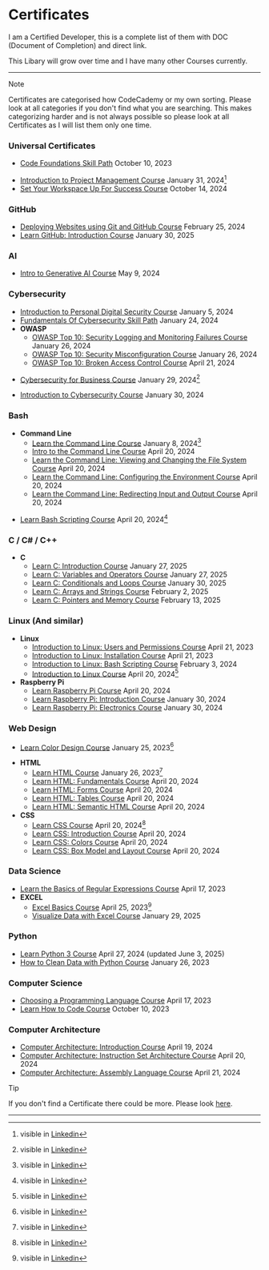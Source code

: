 # Certificates
I am a Certified Developer,
this is a complete list of them with DOC (Document of Completion) and direct link.

This Libary will grow over time and I have many other Courses currently.

---
> [!NOTE]
> Certificates are categorised how CodeCademy or my own sorting. Please look at all categories if you don't find what you are searching.
> This makes categorizing harder and is not always possible so please look at all Certificates as I will list them only one time.

### Universal Certificates
- [Code Foundations Skill Path](https://www.codecademy.com/profiles/TheJoSam/certificates/5b55e668646caa552f8e4d1d) October 10, 2023
* [Introduction to Project Management Course](https://www.codecademy.com/profiles/TheJoSam/certificates/ea041b16233a4bd8a4f30c1dec884ebd) January 31, 2024[^1]
* [Set Your Workspace Up For Success Course](https://www.codecademy.com/profiles/TheJoSam/certificates/62715c96bbcc4e41bb199c243b94b256) October 14, 2024

### GitHub
- [Deploying Websites using Git and GitHub Course](https://www.codecademy.com/profiles/TheJoSam/certificates/5e4c6705f21846aea9ab451bcbfb38ed) February 25, 2024
- [Learn GitHub: Introduction Course](https://www.codecademy.com/profiles/TheJoSam/certificates/047c980c46ab4dd782820437fedbd42d) January 30, 2025

### AI
- [Intro to Generative AI Course](https://www.codecademy.com/profiles/TheJoSam/certificates/28ccb695c353465a8785a036ad32d3b9) May 9, 2024

### Cybersecurity
- [Introduction to Personal Digital Security Course](https://www.codecademy.com/profiles/TheJoSam/certificates/7c3ebc633190492884fdd3a8df67102e) January 5, 2024
- [Fundamentals Of Cybersecurity Skill Path](https://www.codecademy.com/profiles/TheJoSam/certificates/06984a073b064e61879cca3e82a9b3d2) January 24, 2024
- **OWASP**
  - [OWASP Top 10: Security Logging and Monitoring Failures Course](https://www.codecademy.com/profiles/TheJoSam/certificates/f28f1463e9cf4a6ea8f8701f0e012681) January 26, 2024
  - [OWASP Top 10: Security Misconfiguration Course](https://www.codecademy.com/profiles/TheJoSam/certificates/0beba7e2eabe433a9ba9f9f6b6e595cc) January 26, 2024
  - [OWASP Top 10: Broken Access Control Course](https://www.codecademy.com/profiles/TheJoSam/certificates/120e9cc325ae4501b0bed05fabc1981b) April 21, 2024
* [Cybersecurity for Business Course](https://www.codecademy.com/profiles/TheJoSam/certificates/a2a257b12a3d49d7ab75c20ea15e7d88) January 29, 2024[^1]
- [Introduction to Cybersecurity Course](https://www.codecademy.com/profiles/TheJoSam/certificates/de0bd5c89521d004ce449a86b0ad3319) January 30, 2024

### Bash
- **Command Line**
  * [Learn the Command Line Course](https://www.codecademy.com/profiles/TheJoSam/certificates/c87ba0541f8be78bc2f4ba1128233f6f) January 8, 2024[^1]
  - [Intro to the Command Line Course](https://www.codecademy.com/profiles/TheJoSam/certificates/85cb09c961e0496ea8a2646769272b37) April 20, 2024
  - [Learn the Command Line: Viewing and Changing the File System Course](https://www.codecademy.com/profiles/TheJoSam/certificates/112ebdc3dd654ee5a4518a3b041ded6a) April 20, 2024
  - [Learn the Command Line: Configuring the Environment Course](https://www.codecademy.com/profiles/TheJoSam/certificates/5cea9945e4314c91b3c8735a5eb234ed) April 20, 2024
  - [Learn the Command Line: Redirecting Input and Output Course](https://www.codecademy.com/profiles/TheJoSam/certificates/82bddf61e988444aa3f18c166ab15284) April 20, 2024
* [Learn Bash Scripting Course](https://www.codecademy.com/profiles/TheJoSam/certificates/37c55263a9f1b1f7603f7551c293ecbd) April 20, 2024[^1]

### C / C# / C++
- **C**
  - [Learn C: Introduction Course](https://www.codecademy.com/profiles/TheJoSam/certificates/f2ef2f067b374ec785682f7106bb9682) January 27, 2025
  - [Learn C: Variables and Operators Course](https://www.codecademy.com/profiles/TheJoSam/certificates/86db59d467704d41b235e468782cbe1e) January 27, 2025
  - [Learn C: Conditionals and Loops Course](https://www.codecademy.com/profiles/TheJoSam/certificates/858c39fcc1bd45399911a5aaca615add) January 30, 2025
  - [Learn C: Arrays and Strings Course](https://www.codecademy.com/profiles/TheJoSam/certificates/3f113c8d8c7e411aa67a9ba6ddac31a7) February 2, 2025
  - [Learn C: Pointers and Memory Course](https://www.codecademy.com/profiles/TheJoSam/certificates/3c4790154f3548a087a71a7f5b3cea25) February 13, 2025

### Linux (And similar)
- **Linux**
  - [Introduction to Linux: Users and Permissions Course](https://www.codecademy.com/profiles/TheJoSam/certificates/0ff749b093ff48348b8b1b506f0903aa) April 21, 2023
  - [Introduction to Linux: Installation Course](https://www.codecademy.com/profiles/TheJoSam/certificates/a2a7afb40f7a4567931961bf1624b4b3) April 21, 2023
  - [Introduction to Linux: Bash Scripting Course](https://www.codecademy.com/profiles/TheJoSam/certificates/eed44424eb684a0aaddf054e46c50567) February 3, 2024
  * [Introduction to Linux Course](https://www.codecademy.com/profiles/TheJoSam/certificates/54de574543f242baaf263227f82073bf) April 20, 2024[^1]
- **Raspberry Pi**
  - [Learn Raspberry Pi Course](https://www.codecademy.com/profiles/TheJoSam/certificates/f6a7750cc41a463cacb30185ea8e5c7c) April 20, 2024
  - [Learn Raspberry Pi: Introduction Course](https://www.codecademy.com/profiles/TheJoSam/certificates/e5d0f9258b754ba88f14abde6a5fe2d7) January 30, 2024
  - [Learn Raspberry Pi: Electronics Course](https://www.codecademy.com/profiles/TheJoSam/certificates/097406f8d52f46519be523507a6a73f7) January 30, 2024

### Web Design
* [Learn Color Design Course](https://www.codecademy.com/profiles/TheJoSam/certificates/0a6884fad1dbf4afe5df084d2ec1e7c3) January 25, 2023[^1]
- **HTML**
  * [Learn HTML Course](https://www.codecademy.com/profiles/TheJoSam/certificates/9eb0741e5ebef1f9f58a53bfac67d3a7) January 26, 2023[^1]
  - [Learn HTML: Fundamentals Course](https://www.codecademy.com/profiles/TheJoSam/certificates/c6f2b55a48f440a6a876686f7487e1a7) April 20, 2024
  - [Learn HTML: Forms Course](https://www.codecademy.com/profiles/TheJoSam/certificates/13f68dfe9ab344dc929ddaf58daff3a8) April 20, 2024
  - [Learn HTML: Tables Course](https://www.codecademy.com/profiles/TheJoSam/certificates/9477c6a366f84e96b707fa371d6fcc81) April 20, 2024
  - [Learn HTML: Semantic HTML Course](https://www.codecademy.com/profiles/TheJoSam/certificates/5b2b97b04c9948bfb45c5e6f17498a7f) April 20, 2024
- **CSS**
  * [Learn CSS Course](https://www.codecademy.com/profiles/TheJoSam/certificates/9a5bb1fc45b4281af1fffec93b0aaf05) April 20, 2024[^1]
  - [Learn CSS: Introduction Course](https://www.codecademy.com/profiles/TheJoSam/certificates/9da84567e8ff414b91f0b23d917fb42f) April 20, 2024
  - [Learn CSS: Colors Course](https://www.codecademy.com/profiles/TheJoSam/certificates/c1da07a0045d4531b3eec36deb0e25f8) April 20, 2024
  - [Learn CSS: Box Model and Layout Course](https://www.codecademy.com/profiles/TheJoSam/certificates/63b8d1e533874657b4966b3423150c05) April 20, 2024

### Data Science
- [Learn the Basics of Regular Expressions Course](https://www.codecademy.com/profiles/TheJoSam/certificates/9da8e26980d5139405439ee7578b8b69) April 17, 2023
- **EXCEL**
  - [Excel Basics Course](https://www.codecademy.com/profiles/TheJoSam/certificates/5b9a2fc11f7242e1b1a4fe1fbd1bf464) April 25, 2023[^1]
  - [Visualize Data with Excel Course](https://www.codecademy.com/profiles/TheJoSam/certificates/89e3ed5507da451ea08ff7ed05756de9) January 29, 2025

### Python
- [Learn Python 3 Course](https://www.codecademy.com/profiles/TheJoSam/certificates/6c152bd262967f8c941c9707ed636bda) April 27, 2024 (updated June 3, 2025)
- [How to Clean Data with Python Course](https://www.codecademy.com/profiles/TheJoSam/certificates/e773a003314c1be60da8388a90a77e78) January 26, 2023

### Computer Science
- [Choosing a Programming Language Course](https://www.codecademy.com/profiles/TheJoSam/certificates/3d1976adb480406197a8e8765fe3f884) April 17, 2023
- [Learn How to Code Course](https://www.codecademy.com/profiles/TheJoSam/certificates/11a686a7fd57b8c214f7f92749388d42) October 10, 2023

### Computer Architecture
- [Computer Architecture: Introduction Course](https://www.codecademy.com/profiles/TheJoSam/certificates/279cc7d4cc4c4ca7b37677ca314f466c) April 19, 2024
- [Computer Architecture: Instruction Set Architecture Course](https://www.codecademy.com/profiles/TheJoSam/certificates/6551495d618d4156a8436291b5a93020) April 20, 2024
- [Computer Architecture: Assembly Language Course](https://www.codecademy.com/profiles/TheJoSam/certificates/3a71095cc7ab466e9c96d9ff790e78ac) April 21, 2024

> [!TIP]
> If you don't find a Certificate there could be more. Please look [here](https://www.codecademy.com/profiles/TheJoSam).

---
[^1]: visible in [Linkedin](https://www.linkedin.com/in/sam-mayer-0bb32a305/)
